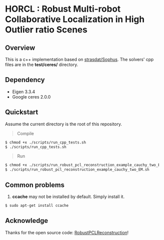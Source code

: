 # HORCL : Robust Multi-robot Collaborative Localization in High Outlier ratio Scenes

## Overview
This is a c++ implementation based on [strasdat/Sophus](https://github.com/strasdat/Sophus). The solvers' cpp files are in the **test/ceres/** directory.

## Dependency

  - Eigen 3.3.4
  - Google ceres 2.0.0

## Quickstart
Assume the current directory is the root of this repository.

> Compile
```sh
$ chmod +x ./scripts/run_cpp_tests.sh
$ ./scripts/run_cpp_tests.sh
```

> Run
```sh
$ chmod +x ./scripts/run_robust_pcl_reconstruction_example_cauchy_two_EM.sh
$ ./scripts/run_robust_pcl_reconstruction_example_cauchy_two_EM.sh
```

## Common problems
1. **ccache** may not be installed by default. Simply install it.
```sh
$ sudo apt-get install ccache
```

## Acknowledge
Thanks for the open source code:  [RobustPCLReconstruction](https://github.com/ziquan111/RobustPCLReconstruction)!
